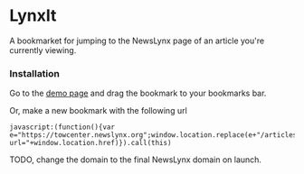 LynxIt
===

A bookmarket for jumping to the NewsLynx page of an article you're currently viewing.


### Installation

Go to the [demo page](http://newslynx.github.io/LynxIt) and drag the bookmark to your bookmarks bar.

Or, make a new bookmark with the following url

````
javascript:(function(){var e="https://towcenter.newslynx.org";window.location.replace(e+"/articles/lookup?url="+window.location.href)}).call(this)
````


TODO, change the domain to the final NewsLynx domain on launch.
